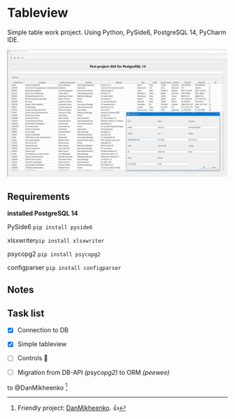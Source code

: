 # Tableview
Simple table work project. Using Python, PySide6, PostgreSQL 14, PyCharm IDE.

![alt text](https://github.com/izvergoleg/tableview/blob/master/MyProject1.jpg)

## Requirements

**installed PostgreSQL 14**

PySide6
`pip install pyside6`

xlsxwriter```pip install xlsxwriter```

psycopg2 `pip install psycopg2`

configparser 
`pip install configparser`

## Notes

## Task list

- [x] Connection to DB
- [x] Simple tableview
- [ ] Controls :tada:
- [ ] Migration from DB-API *(psycopg2)* to ORM *(peewee)* 


 to @DanMikheenko [^1]

 [^1]: Friendly project: [DanMikheenko](https://github.com/DanMikheenko/Warehouse/). :+1:
